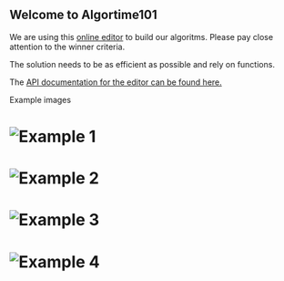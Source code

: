 ## Welcome to Algortime101 

We are using this [online editor](http://www.informatica-actief.nl/js/tekenapp2/WebLogoGWT.html) to build our algoritms. Please pay close attention to the winner criteria. 

The solution needs to be as efficient as possible and rely on functions.

The [API documentation for the editor can be found here.](https://github.com/Piersoncollege/algorithm101/wiki/%22API%22) 

Example images <br>

# ![Example 1](https://github.com/Piersoncollege/algorithm101/blob/master/image1.png)
# ![Example 2](https://github.com/Piersoncollege/algorithm101/blob/master/image2.png)
# ![Example 3](https://github.com/Piersoncollege/algorithm101/blob/master/image3.png)
# ![Example 4](https://github.com/Piersoncollege/algorithm101/blob/master/image4.png)
